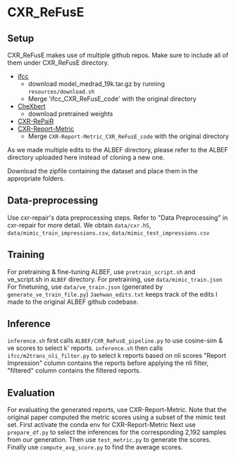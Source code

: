 # CXR_ReFusE

## Setup

CXR_ReFusE makes use of multiple github repos. Make sure to include all of them under CXR_ReFusE directory. 

* [ifcc](https://github.com/ysmiura/ifcc)
    * download model_medrad_19k.tar.gz by running `resources/download.sh`
    * Merge 'ifcc_CXR_ReFusE_code' with the original directory
* [CheXbert](https://github.com/stanfordmlgroup/CheXbert)
    * download pretrained weights
* [CXR-RePaiR](https://github.com/rajpurkarlab/CXR-RePaiR)
* [CXR-Report-Metric](https://github.com/rajpurkarlab/CXR-Report-Metric)
   * Merge `CXR-Report-Metric_CXR_ReFusE_code` with the original directory

As we made multiple edits to the ALBEF directory, please refer to the ALBEF directory uploaded here instead of cloning a new one. 

Download the zipfile containing the dataset and place them in the appropriate folders. 


## Data-preprocessing
Use cxr-repair's data preprocessing steps.
Refer to "Data Preprocessing" in cxr-repair for more detail. 
We obtain `data/cxr.h5`, `data/mimic_train_impressions.csv`, `data/mimic_test_impressions.csv`

## Training

For pretraining & fine-tuning ALBEF, use `pretrain_script.sh` and ve_script.sh in `ALBEF` directory. 
For pretraining, use `data/mimic_train.json`
For finetuning, use `data/ve_train.json` (generated by `generate_ve_train_file.py`)
`Jaehwan_edits.txt` keeps track of the edits I made to the original ALBEF github codebase. 

## Inference
`inference.sh` first calls `ALBEF/CXR_ReFusE_pipeline.py` to use cosine-sim & ve scores to select k' reports. 
`inference.sh` then calls `ifcc/m2trans_nli_filter.py` to select k reports based on nli scores
"Report Impression" column contains the reports before applying the nli filter, 
"filtered" column contains the filtered reports. 
    
## Evaluation
For evaluating the generated reports, use CXR-Report-Metric. 
Note that the original paper computed the metric scores using a subset of the mimic test set. 
First activate the conda env for CXR-Report-Metric
Next use `prepare_df.py` to select the inferences for the corresponding 2,192 samples from our generation. 
Then use `test_metric.py` to generate the scores. 
Finally use `compute_avg_score.py` to find the average scores. 
